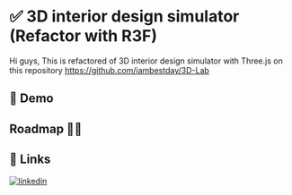 
# ✅ 3D interior design simulator (Refactor with R3F)

Hi guys, This is refactored of 3D interior design simulator with Three.js on this repository
https://github.com/iambestday/3D-Lab


##  👀 Demo 

## Roadmap 👨‍💻



## 🔗 Links
[![linkedin](https://img.shields.io/badge/linkedin-0A66C2?style=for-the-badge&logo=linkedin&logoColor=white)](https://www.linkedin.com/in/behrouz-asghari/)

